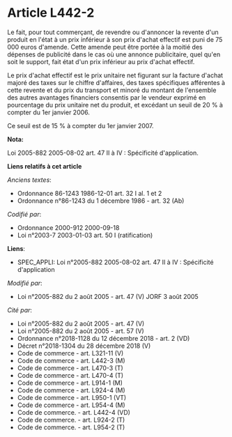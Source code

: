 # Article L442-2

Le fait, pour tout commerçant, de revendre ou d'annoncer la revente d'un produit en l'état à un prix inférieur à son prix
d'achat effectif est puni de 75 000 euros d'amende. Cette amende peut être portée à la moitié des dépenses de publicité dans
le cas où une annonce publicitaire, quel qu'en soit le support, fait état d'un prix inférieur au prix d'achat effectif.

Le prix d'achat effectif est le prix unitaire net figurant sur la facture d'achat majoré des taxes sur le chiffre d'affaires,
des taxes spécifiques afférentes à cette revente et du prix du transport et minoré du montant de l'ensemble des autres
avantages financiers consentis par le vendeur exprimé en pourcentage du prix unitaire net du produit, et excédant un seuil de
20 % à compter du 1er janvier 2006.

Ce seuil est de 15 % à compter du 1er janvier 2007.

**Nota:**

Loi 2005-882 2005-08-02 art. 47 II à IV : Spécificité d'application.

**Liens relatifs à cet article**

_Anciens textes_:

  - Ordonnance 86-1243 1986-12-01 art. 32 I al. 1 et 2
  - Ordonnance n°86-1243 du 1 décembre 1986 - art. 32 (Ab)

_Codifié par_:

  - Ordonnance 2000-912 2000-09-18
  - Loi n°2003-7 2003-01-03 art. 50 I (ratification)

**Liens**:

  - SPEC_APPLI: Loi n°2005-882 2005-08-02 art. 47 II à IV : Spécificité d'application

_Modifié par_:

  - Loi n°2005-882 du 2 août 2005 - art. 47 (V) JORF 3 août 2005

_Cité par_:

  - Loi n°2005-882 du 2 août 2005 - art. 47 (V)
  - Loi n°2005-882 du 2 août 2005 - art. 57 (V)
  - Ordonnance n°2018-1128 du 12 décembre 2018 - art. 2 (VD)
  - Décret n°2018-1304 du 28 décembre 2018 (V)
  - Code de commerce - art. L321-11 (V)
  - Code de commerce - art. L442-3 (M)
  - Code de commerce - art. L470-3 (T)
  - Code de commerce - art. L470-4 (T)
  - Code de commerce - art. L914-1 (M)
  - Code de commerce - art. L924-4 (M)
  - Code de commerce - art. L950-1 (VT)
  - Code de commerce - art. L954-4 (M)
  - Code de commerce. - art. L442-4 (VD)
  - Code de commerce. - art. L924-2 (T)
  - Code de commerce. - art. L954-2 (T)
